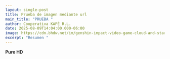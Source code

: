 ```yaml
---
layout: single-post
title: Prueba de imagen mediante url
main_title: "PRUEBA "
author: Cooperativa KAPÉ R.L.
date: 2025-08-09T14:04:00.000-06:00
image: https://cdn.bhdw.net/im/genshin-impact-video-game-cloud-and-starry-blue-cover-image-wallpaper-93655_w635.webp
excerpt: "Resumen "
---
```

**Puro HD**
